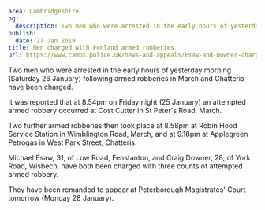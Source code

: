 ```yaml
area: Cambridgeshire
og:
  description: Two men who were arrested in the early hours of yesterday morning (Saturday 26 January) following armed robberies in March and Chatteris have been charged.
publish:
  date: 27 Jan 2019
title: Men charged with Fenland armed robberies
url: https://www.cambs.police.uk/news-and-appeals/Esaw-and-Downer-charged
```

Two men who were arrested in the early hours of yesterday morning (Saturday 26 January) following armed robberies in March and Chatteris have been charged.

It was reported that at 8.54pm on Friday night (25 January) an attempted armed robbery occurred at Cost Cutter in St Peter's Road, March.

Two further armed robberies then took place at 8.58pm at Robin Hood Service Station in Wimblington Road, March, and at 9.18pm at Applegreen Petrogas in West Park Street, Chatteris.

Michael Esaw, 31, of Low Road, Fenstanton, and Craig Downer, 28, of York Road, Wisbech, have both been charged with three counts of attempted armed robbery.

They have been remanded to appear at Peterborough Magistrates' Court tomorrow (Monday 28 January).
